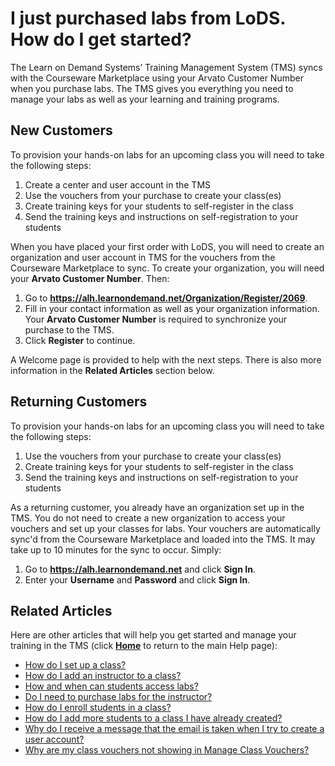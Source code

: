 # I just purchased labs from LoDS. How do I get started?

The Learn on Demand Systems’ Training Management System (TMS) syncs with the Courseware Marketplace using your Arvato Customer Number when you purchase labs. The TMS gives you everything you need to manage your labs as well as your learning and training programs.

## New Customers

To provision your hands-on labs for an upcoming class you will need to take the following steps: 

1. Create a center and user account in the TMS 
1. Use the vouchers from your purchase to create your class(es) 
1. Create training keys for your students to self-register in the class 
1. Send the training keys and instructions on self-registration to your students 

When you have placed your first order with LoDS, you will need to create an organization and user account in TMS for the vouchers from the Courseware Marketplace to sync. To create your organization, you will need your **Arvato Customer Number**. Then:
1. Go to **https://alh.learnondemand.net/Organization/Register/2069**.
1. Fill in your contact information as well as your organization information. Your **Arvato Customer Number** is required to synchronize your purchase to the TMS.
1. Click **Register** to continue.

A Welcome page is provided to help with the next steps. There is also more information in the **Related Articles** section below.

## Returning Customers

To provision your hands-on labs for an upcoming class you will need to take the following steps: 
 
1. Use the vouchers from your purchase to create your class(es) 
1. Create training keys for your students to self-register in the class 
1. Send the training keys and instructions on self-registration to your students 

As a returning customer, you already have an organization set up in the TMS. You do not need to create a new organization to access your vouchers and set up your classes for labs. Your vouchers are automatically sync'd from the Courseware Marketplace and loaded into the TMS. It may take up to 10 minutes for the sync to occur. Simply:
1. Go to **https://alh.learnondemand.net** and click **Sign In**.
1. Enter your **Username** and **Password** and click **Sign In**.


## Related Articles

Here are other articles that will help you get started and manage your training in the TMS (click [**Home**](./home.md) to return to the main Help page):
- [How do I set up a class?](set-up-class.md)
- [How do I add an instructor to a class?](add-instructor-to-class.md)
- [How and when can students access labs?](../faq-for-arvato-marketplace/students-access-labs.md)
- [Do I need to purchase labs for the instructor?](../faq-for-arvato-marketplace/purchase-labs-for-instructor.md)
- [How do I enroll students in a class?](enroll-students-in-class.md)
- [How do I add more students to a class I have already created?](add-more-students-to-class.md)
- [Why do I receive a message that the email is taken when I try to create a user account?](../user-accounts/email-taken-message.md)
- [Why are my class vouchers not showing in Manage Class Vouchers?](../faq-for-arvato-marketplace/vouchers-not-showing-in-manage-class-vouchers.md)
